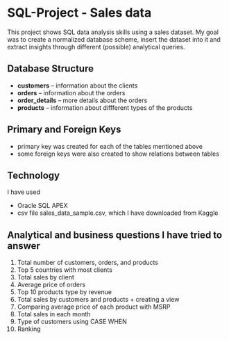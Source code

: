 # SQL-Project - Sales data
This project shows SQL data analysis skills using a sales dataset. My goal was to create a normalized database scheme, insert the dataset into it and extract insights through different (possible) analytical queries.

## Database Structure
- **customers** – information about the clients
- **orders** – information about the orders
- **order_details** – more details about the orders
- **products** – information about diffferent types of the products

## Primary and Foreign Keys
- primary key was created for each of the tables mentioned above
- some foreign keys were also created to show relations between tables

## Technology
I have used 
- Oracle SQL APEX
- csv file sales_data_sample.csv, which I have downloaded from Kaggle

## Analytical and business questions I have tried to answer
1. Total number of customers, orders, and products  
2. Top 5 countries with most clients
3. Total sales by client
4. Average price of orders
5. Top 10 products type by revenue
6. Total sales by customers and products + creating a view
7. Comparing average price of each product with MSRP
8. Total sales in each month
9. Type of customers using CASE WHEN
10. Ranking

